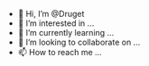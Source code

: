 - 👋 Hi, I’m @Druget
- 👀 I’m interested in ...
- 🌱 I’m currently learning ...
- 💞️ I’m looking to collaborate on ...
- 📫 How to reach me ...

<!---
Druget/Druget is a ✨ special ✨ repository because its `README.md` (this file) appears on your GitHub profile.
You can click the Preview link to take a look at your changes.
--->
